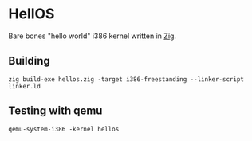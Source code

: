 # HellOS

Bare bones "hello world" i386 kernel written in [Zig](https://ziglang.org/).

## Building

```
zig build-exe hellos.zig -target i386-freestanding --linker-script linker.ld
```

## Testing with qemu

```
qemu-system-i386 -kernel hellos
```
